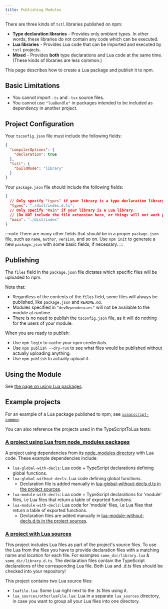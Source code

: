 ```yaml
---
title: Publishing Modules
---
```


There are three kinds of `tstl` libraries published on npm:

- **Type declaration libraries** - Provides only _ambient_ types. In other words, these libraries do not contain any code which can be executed.
- **Lua libraries** - Provides Lua code that can be imported and executed by `tstl` projects.
- **Mixed** - Provides **both** type declarations and Lua code at the same time. (These kinds of libraries are less common.)

This page describes how to create a Lua package and publish it to npm.

## Basic Limitations

- You cannot import `.ts` and `.tsx` source files.
- You cannot use `"luaBundle"` in packages intended to be included as dependency in another project.

## Project Configuration

Your `tsconfig.json` file must include the following fields:

```json title=tsconfig.json
{
  "compilerOptions": {
    "declaration": true
  },
  "tstl": {
    "buildMode": "library"
  }
}
```

Your `package.json` file should include the following fields:

```json title=package.json
{
  // Only specify "types" if your library is a type declaration library.
  "types": "./dist/index.d.ts",
  // Only specify "main" if your library is a Lua library.
  // (Do NOT include the file extension here, or things will not work properly.)
  "main": "./dist/index"
}
```

:::note
There are many other fields that should be in a proper `package.json` file, such as `name`, `author`, `version`, and so on. Use `npm init` to generate a new `package.json` with some basic fields, if necessary.
:::

## Publishing

The `files` field in the `package.json` file dictates which specific files will be uploaded to npm.

Note that:

- Regardless of the contents of the `files` field, some files will always be published, like `package.json` and `README.md`.
- Modules specified in `"devDependencies"` will not be available to the module at runtime.
- There is no need to publish the `tsconfig.json` file, as it will do nothing for the users of your module.

When you are ready to publish:

- Use `npm login` to cache your npm credentials.
- Use `npm publish --dry-run` to see what files would be published without actually uploading anything.
- Use `npm publish` to actually upload it.

## Using the Module

See [the page on using Lua packages](external-code.md#using-lua-packages).

## Example projects

For an example of a Lua package published to npm, see [`isaacscript-common`](https://github.com/IsaacScript/isaacscript/tree/main/packages/isaacscript-common).

You can also reference the projects used in the TypeScriptToLua tests:

### [A project using Lua from node_modules packages](https://github.com/TypeScriptToLua/TypeScriptToLua/tree/master/test/transpile/module-resolution/project-with-node-modules)

A project using dependencies from its [node_modules directory](https://github.com/TypeScriptToLua/TypeScriptToLua/tree/master/test/transpile/module-resolution/project-with-node-modules/node_modules) with Lua code. These example dependencies include:

- `lua-global-with-decls`: Lua code + TypeScript declarations defining global functions.
- `lua-global-without-decls`: Lua code defining global functions.
  - Declaration file is added manually in [lua-global-without-decls.d.ts in the project sources](https://github.com/TypeScriptToLua/TypeScriptToLua/tree/master/test/transpile/module-resolution/project-with-node-modules).
- `lua-module-with-decls`: Lua code + TypeScript declarations for 'module' files, i.e Lua files that return a table of exported functions.
- `lua-module-with-decls`: Lua code for 'module' files, i.e Lua files that return a table of exported functions.
  - Declaration files are added manually in [lua-module-without-decls.d.ts in the project sources](https://github.com/TypeScriptToLua/TypeScriptToLua/tree/master/test/transpile/module-resolution/project-with-node-modules).

### [A project with Lua sources](https://github.com/TypeScriptToLua/TypeScriptToLua/tree/master/test/transpile/module-resolution/project-with-lua-sources)

This project includes Lua files as part of the project's source files. To use the Lua from the files you have to provide declaration files with a matching name and location for each file. For examples `some_dir/library.lua` & `some_dir/library.d.ts`. The declaration files contain the TypeScript declarations of the corresponding Lua file. Both Lua and .d.ts files should be checked into your repository!

This project contains two Lua source files:

- `luafile.lua`: Some Lua right next to the .ts files using it.
- `lua_sources/otherluaFile.lua`: Lua in a separate `lua_sources` directory, in case you want to group all your Lua files into one directory.
